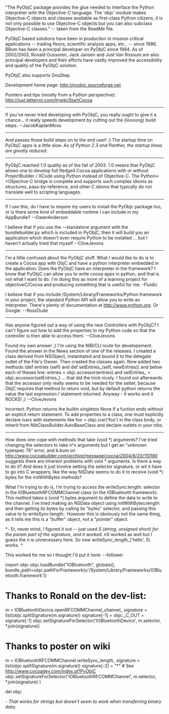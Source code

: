 

"The PyObjC package provides the glue needed to interface the Python interpreter with the Objective-C language. The 'objc' module makes Objective-C objects and classes available as first-class Python citizens, it is not only possible to use Objective-C objects but you can also subclass Objective-C classes."  -- taken from the ReadMe file.

PyObjC based solutions have been in production in mission critical applications -- trading floors, scientific analysis apps, etc.. -- since 1996.  BBum has been a principal developer on PyObjC since 1994.   As of 2002/2003, Ronald Oussoren, Jack Jansen and Just Van Rossum are also principal developers and their efforts have vastly improved the accessibility and quality of the PyObjC solution.

PyObjC also supports GnuStep.

Development home page:  http://pyobjc.sourceforge.net

Pointers and tips (mostly from a Python perspective):  http://just.letterror.com/ltrwiki/StartCocoa

----

If you've never tried developing with PyObjC, you really ought to give it a chance... it really speeds development by cutting out the (loooong) build steps. --JacobKaplanMoss

----

And passes those build steps on to the end user! :)  The startup time on PyObjC apps is a little slow. *As of Python 2.3 and Panther, the startup times are greatly reduced.*

----

PyObjC reached 1.0 quality as of the fall of 2003.  1.0 means that PyObjC allows one to develop full fledged Cocoa applications with or without ProjectBuilder / XCode using Python instead of Objective-C.   The Python<->Objective-C bridge is complete and supports such complex idioms as structures, pass-by-reference, and other C idioms that typically do not translate well to scripting languages.

----

If I use this, do I have to require my users to install the PyObjc package too, or is there some kind of embeddable runtime I can include in my AppBundle?  --OwenAnderson

I believe that if you use the --standalone argument with the bundlebuilder.py which is included in PyObjC, then it will build you an application which doesn't even require Python to be installed ... but I haven't actually tried that myself --CliveJevons

----

I'm a little confused about the PyObjC stuff.  What I would like to do is to create a Cocoa app with ObjC and have a python interpreter embedded in the application. Does the PyObjC have an interpreter in the framework?  I know that PyObjC can allow you to write cocoa apps in python, and that is not what I want to do.  I'm doing this as more of a learning project for objectiveC/Cocoa and producing something that is useful for me. 
-Fluidic

I believe that if you include /System/Library/Frameworks/Python.framework in your project, the standard Python API will allow you to write an interpreter.  There's plenty of documentation at http://www.python.org.  Or Google.  --RossDude

----

Has anyone figured out a way of using the new Controllers with PyObjC? I can't figure out how to add the properties to my Python code so that the controller is then able to access them. --CliveJevons

Found my own answer ;) I'm using the NIB/CLI route for developement. Found the answer in the News section of one of the releases. I created a class derived from NSObject, instantiated and bound it to the delegate outlet of the File's Owner. Then created the classes again. Now added two methods (def entries (self) and def setEntries_(self, newEntries)) and below each of theses line:     entries = objc.accessor(entries) and     setEntries_ = objc.accessor(setEntries_) ... that did the trick nicely. I found out afterwards that the accessor only really seems to be needed for the setter, because ObjC requires that method to return void, but by default python returns the value the last expression / statement returned. Anyway - it works and it ROCKS! ;) --CliveJevons

Incorrect. Python returns the builtin singleton     None if a fuction ends without an explicit return statement. To add properties to a class, one must explicitly declare ivars with statements like     foo = objc.ivar('foo') in the class body, or inherit from     NibClassBuilder.AutoBaseClass and declare outlets in your nibs.

----

How does one cope with methods that take (void *) arguments? I've tried changing the selectors to take n^v arguments but I get an "unknown typespec 76" error, and b.bum on http://www.cocoabuilder.com/archive/message/cocoa/2004/6/20/110180 suggests there are inherent problems with void * arguments.   Is there a way to do it?  And does it just involve setting the selector signature, or wil it have to go into C wrappers, like the way NSData seems to do it to receive (void *) bytes for the initWithBytes methods?   

What I'm trying to do is, I'm trying to access the writeSync:length: selector in the IOBluetoothRFCOMMChannel class (in the IOBluetooth framework). This method takes a (void *) bytes argument to define the data to write to the channel. I've tried making an NSData object using initWithBytes:length: and then getting its bytes by calling its "bytes" selector, and passing this value to to writeSync:length:.  However this is obviously not the same thing, as it tells me this is a "buffer" object, not a "pointer" object.

 *- Er, never mind, I figured it out -- just used      *S (string, unsigned short) for the param part of the signature, and it worked.      n*S worked as well but I guess the     n is unnecessary here. So now writeSync_length_('hello', 5) works.  *

This worked for me so I thought I'd put it here: --follower

    
import objc
objc.loadBundle("IOBluetooth",
                globals(),
                bundle_path=objc.pathForFramework(u'/System/Library/Frameworks/IOBluetooth.framework'))

# Thanks to Ronald on the dev-list:
m = IOBluetoothDevice.openRFCOMMChannel_channel_
signature = list(objc.splitSignature(m.signature))
signature[-1] = objc._C_OUT + signature[-1]
objc.setSignatureForSelector('IOBluetoothDevice', m.selector, *.join(signature))

# Thanks to poster on wiki
m = IOBluetoothRFCOMMChannel.writeSync_length_
signature = list(objc.splitSignature(m.signature))
signature[-2] = "*" # See <http://www.cocoadev.com/index.pl?PyObjC>
objc.setSignatureForSelector('IOBluetoothRFCOMMChannel',
                             m.selector,
                             *.join(signature)
                             )

del objc




*- That works for strings but doesn't seem to work when transferring binary data.*
